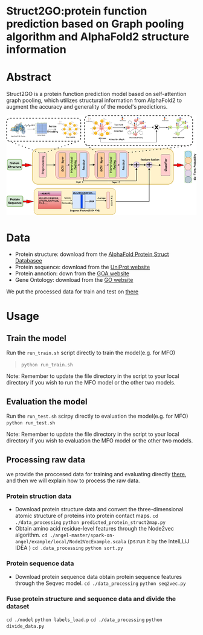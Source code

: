 # Struct2GO:protein function prediction based on Graph pooling algorithm and AlphaFold2 structure information
# Abstract
Struct2GO is a protein function prediction model based on self-attention graph pooling, which utilizes structural information from AlphaFold2 to augment the accuracy and generality of the model's predictions.


![avatar](/model.png)

# Data
- Protein structure: download from the [AlphaFold Protein Struct Databasee]("https://alphafold.ebi.ac.uk/download")
- Protein sequence: download from the [UniProt website]("https://www.uniprot.org/") 
- Protein annotion: down from the [GOA website]("https://www.ebi.ac.uk/GOA/")
- Gene Ontology: download from the [GO website]("http://geneontology.org/")
  
We put the processed data for train and test on [there]("")

# Usage
## Train the model
Run the ``run_train.sh`` script directly to train the model(e.g. for MFO)
 >``python run_train.sh`` 

Note: Remember to update the file directory in the script to your local directory if you wish to run the MFO model or the other two models.

## Evaluation the model
Run the ``run_test.sh`` scirpy directly to evaluation the model(e.g. for MFO)
``python run_test.sh``

Note: Remember to update the file directory in the script to your local directory if you wish to evaluation the MFO model or the other two models.

## Processing raw data
we provide the proccesed data for training and evaluating directly [there](""), and then we will explain how to process the raw data.
### Protein struction data
- Download protein structure data and convert the three-dimensional atomic structure of proteins into protein contact maps.
``cd ./data_processing``
``python predicted_protein_struct2map.py``
- Obtain amino acid residue-level features through the Node2vec algorithm.
``cd ./angel-master/spark-on-angel/example/local/Node2VecExample.scala``
(ps:run it by the IntelLLiJ IDEA )
``cd .data_processing``
``python sort.py``

### Protein sequence data
- Download protein sequence data obtain protein sequence features through the Seqvec model.
``cd ./data_processing``
``python seq2vec.py``

### Fuse protein structure and sequence data and divide the dataset
``cd ./model``
``python labels_load.p``
``cd ./data_processing``
``python divide_data.py``






